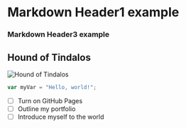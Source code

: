 # Markdown Header1 example
### Markdown Header3 example

## Hound of Tindalos
![Hound of Tindalos](https://static.wikia.nocookie.net/lovecraft/images/8/88/Screenshot_20171025-110312.jpg/revision/latest?cb=20171025160439)

``` javascript
var myVar = "Hello, world!";
```

- [ ] Turn on GitHub Pages
- [ ] Outline my portfolio
- [ ] Introduce myself to the world
